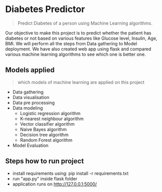 
# Diabetes Predictor
> Predict Diabetes of a person using Machine Learning algorithms.

Our objective to make this project is to predict whether the patient has diabetes or not based on various features like Glucose level, Insulin, Age, BMI. We will perform all the steps from Data gathering to Model deployment. We have also created web app using flask and compared various machine learning algorithms to see which one is better one.

## Models applied
> which models of machine learning are applied on this project
 - Data gathering
 - Data visualisation
 - Data pre processing
 - Data modeling
   - Logistic regression algorithm
   - K-nearest neighbour algorithm
   - Vector classifier algorithm
   - Naive Bayes algorithm
   - Decision tree algorithm
   - Random Forest algorithm
 - Model Evaluation
## Steps how to run project
- install requirements using:  pip install -r requirements.txt
- run "app.py" inside flask folder
- application runs on http://127.0.0.1:5000/

